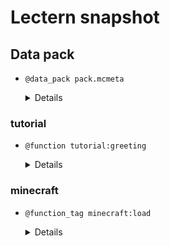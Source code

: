 # Lectern snapshot

## Data pack

- `@data_pack pack.mcmeta`

  <details>

  ```json
  {
    "pack": {
      "pack_format": 9,
      "description": ""
    }
  }
  ```

  </details>

### tutorial

- `@function tutorial:greeting`

  <details>

  ```mcfunction
  say Hello, world!
  ```

  </details>

### minecraft

- `@function_tag minecraft:load`

  <details>

  ```json
  {
    "values": ["tutorial:greeting"]
  }
  ```

  </details>
